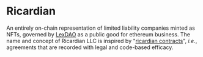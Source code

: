# Ricardian
An entirely on-chain representation of limited liability companies minted as NFTs, governed by [LexDAO](https://twitter.com/lex_DAO) as a public good for ethereum business. The name and concept of Ricardian LLC is inspired by "[ricardian contracts](https://en.wikipedia.org/wiki/Ricardian_contract)", *i.e.*, agreements that are recorded with legal and code-based efficacy.
